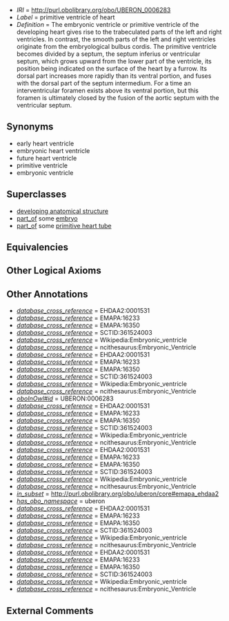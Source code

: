  * *IRI* = http://purl.obolibrary.org/obo/UBERON_0006283
 * *Label* = primitive ventricle of heart
 * *Definition* = The embryonic ventricle or primitive ventricle of the developing heart gives rise to the trabeculated parts of the left and right ventricles. In contrast, the smooth parts of the left and right ventricles originate from the embryological bulbus cordis. The primitive ventricle becomes divided by a septum, the septum inferius or ventricular septum, which grows upward from the lower part of the ventricle, its position being indicated on the surface of the heart by a furrow. Its dorsal part increases more rapidly than its ventral portion, and fuses with the dorsal part of the septum intermedium. For a time an interventricular foramen exists above its ventral portion, but this foramen is ultimately closed by the fusion of the aortic septum with the ventricular septum.

## Synonyms

 * early heart ventricle
 * embryonic heart ventricle
 * future heart ventricle
 * primitive ventricle
 * embryonic ventricle

## Superclasses

 * [developing anatomical structure](../../UBERON/23/UBERON_0005423.md)
 * [part_of](../../BFO/50/BFO_0000050.md) some [embryo](../../UBERON/22/UBERON_0000922.md)
 * [part_of](../../BFO/50/BFO_0000050.md) some [primitive heart tube](../../UBERON/98/UBERON_0005498.md)

## Equivalencies


## Other Logical Axioms


## Other Annotations

 * *[database_cross_reference](../../ef/oboInOwl#hasDbXref.md)* = EHDAA2:0001531
 * *[database_cross_reference](../../ef/oboInOwl#hasDbXref.md)* = EMAPA:16233
 * *[database_cross_reference](../../ef/oboInOwl#hasDbXref.md)* = EMAPA:16350
 * *[database_cross_reference](../../ef/oboInOwl#hasDbXref.md)* = SCTID:361524003
 * *[database_cross_reference](../../ef/oboInOwl#hasDbXref.md)* = Wikipedia:Embryonic_ventricle
 * *[database_cross_reference](../../ef/oboInOwl#hasDbXref.md)* = ncithesaurus:Embryonic_Ventricle
 * *[database_cross_reference](../../ef/oboInOwl#hasDbXref.md)* = EHDAA2:0001531
 * *[database_cross_reference](../../ef/oboInOwl#hasDbXref.md)* = EMAPA:16233
 * *[database_cross_reference](../../ef/oboInOwl#hasDbXref.md)* = EMAPA:16350
 * *[database_cross_reference](../../ef/oboInOwl#hasDbXref.md)* = SCTID:361524003
 * *[database_cross_reference](../../ef/oboInOwl#hasDbXref.md)* = Wikipedia:Embryonic_ventricle
 * *[database_cross_reference](../../ef/oboInOwl#hasDbXref.md)* = ncithesaurus:Embryonic_Ventricle
 * *[oboInOwl#id](../../id/oboInOwl#id.md)* = UBERON:0006283
 * *[database_cross_reference](../../ef/oboInOwl#hasDbXref.md)* = EHDAA2:0001531
 * *[database_cross_reference](../../ef/oboInOwl#hasDbXref.md)* = EMAPA:16233
 * *[database_cross_reference](../../ef/oboInOwl#hasDbXref.md)* = EMAPA:16350
 * *[database_cross_reference](../../ef/oboInOwl#hasDbXref.md)* = SCTID:361524003
 * *[database_cross_reference](../../ef/oboInOwl#hasDbXref.md)* = Wikipedia:Embryonic_ventricle
 * *[database_cross_reference](../../ef/oboInOwl#hasDbXref.md)* = ncithesaurus:Embryonic_Ventricle
 * *[database_cross_reference](../../ef/oboInOwl#hasDbXref.md)* = EHDAA2:0001531
 * *[database_cross_reference](../../ef/oboInOwl#hasDbXref.md)* = EMAPA:16233
 * *[database_cross_reference](../../ef/oboInOwl#hasDbXref.md)* = EMAPA:16350
 * *[database_cross_reference](../../ef/oboInOwl#hasDbXref.md)* = SCTID:361524003
 * *[database_cross_reference](../../ef/oboInOwl#hasDbXref.md)* = Wikipedia:Embryonic_ventricle
 * *[database_cross_reference](../../ef/oboInOwl#hasDbXref.md)* = ncithesaurus:Embryonic_Ventricle
 * *[in_subset](../../et/oboInOwl#inSubset.md)* = http://purl.obolibrary.org/obo/uberon/core#emapa_ehdaa2
 * *[has_obo_namespace](../../ce/oboInOwl#hasOBONamespace.md)* = uberon
 * *[database_cross_reference](../../ef/oboInOwl#hasDbXref.md)* = EHDAA2:0001531
 * *[database_cross_reference](../../ef/oboInOwl#hasDbXref.md)* = EMAPA:16233
 * *[database_cross_reference](../../ef/oboInOwl#hasDbXref.md)* = EMAPA:16350
 * *[database_cross_reference](../../ef/oboInOwl#hasDbXref.md)* = SCTID:361524003
 * *[database_cross_reference](../../ef/oboInOwl#hasDbXref.md)* = Wikipedia:Embryonic_ventricle
 * *[database_cross_reference](../../ef/oboInOwl#hasDbXref.md)* = ncithesaurus:Embryonic_Ventricle
 * *[database_cross_reference](../../ef/oboInOwl#hasDbXref.md)* = EHDAA2:0001531
 * *[database_cross_reference](../../ef/oboInOwl#hasDbXref.md)* = EMAPA:16233
 * *[database_cross_reference](../../ef/oboInOwl#hasDbXref.md)* = EMAPA:16350
 * *[database_cross_reference](../../ef/oboInOwl#hasDbXref.md)* = SCTID:361524003
 * *[database_cross_reference](../../ef/oboInOwl#hasDbXref.md)* = Wikipedia:Embryonic_ventricle
 * *[database_cross_reference](../../ef/oboInOwl#hasDbXref.md)* = ncithesaurus:Embryonic_Ventricle

## External Comments

